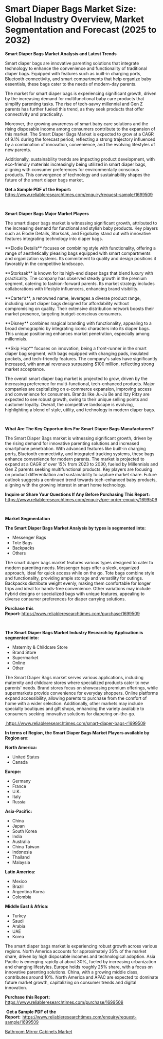 <p><h1>Smart Diaper Bags Market Size: Global Industry Overview, Market Segmentation and Forecast (2025 to 2032)</h1></p><p><strong>Smart Diaper Bags Market Analysis and Latest Trends</strong></p>
<p><p>Smart diaper bags are innovative parenting solutions that integrate technology to enhance the convenience and functionality of traditional diaper bags. Equipped with features such as built-in charging ports, Bluetooth connectivity, and smart compartments that help organize baby essentials, these bags cater to the needs of modern-day parents. </p><p>The market for smart diaper bags is experiencing significant growth, driven by the increasing demand for multifunctional baby care products that simplify parenting tasks. The rise of tech-savvy millennial and Gen Z parents has further fueled this trend, as they seek products that offer connectivity and practicality. </p><p>Moreover, the growing awareness of smart baby care solutions and the rising disposable income among consumers contribute to the expansion of this market. The Smart Diaper Bags Market is expected to grow at a CAGR of 9.1% during the forecast period, reflecting a strong trajectory influenced by a combination of innovation, convenience, and the evolving lifestyles of new parents. </p><p>Additionally, sustainability trends are impacting product development, with eco-friendly materials increasingly being utilized in smart diaper bags, aligning with consumer preferences for environmentally conscious products. This convergence of technology and sustainability shapes the future of the smart diaper bags market.</p></p>
<p><strong>Get a Sample PDF of the Report:&nbsp;</strong> <a href="https://www.reliableresearchtimes.com/enquiry/request-sample/1699509?utm_campaign=1581&utm_medium=2&utm_source=Github&utm_content=ia&utm_term=05022025&utm_id=smart-diaper-bags">https://www.reliableresearchtimes.com/enquiry/request-sample/1699509</a></p>
<p>&nbsp;</p>
<p><strong>Smart Diaper Bags Major Market Players</strong></p>
<p><p>The smart diaper bags market is witnessing significant growth, attributed to the increasing demand for functional and stylish baby products. Key players such as Elodie Details, Storksak, and Ergobaby stand out with innovative features integrating technology into diaper bags.</p><p>**Elodie Details** focuses on combining style with functionality, offering a range of aesthetically pleasing bags equipped with smart compartments and organization systems. Its commitment to quality and design positions it favorably in the competitive landscape.</p><p>**Storksak** is known for its high-end diaper bags that blend luxury with practicality. The company has observed steady growth in the premium segment, catering to fashion-forward parents. Its market strategy includes collaborations with lifestyle influencers, enhancing brand visibility.</p><p>**Carter’s**, a renowned name, leverages a diverse product range, including smart diaper bags designed for affordability without compromising on quality. Their extensive distribution network boosts their market presence, targeting budget-conscious consumers.</p><p>**Disney** combines magical branding with functionality, appealing to a broad demographic by integrating iconic characters into its diaper bags. This unique positioning enhances market penetration, especially among millennials.</p><p>**Skip Hop** focuses on innovation, being a front-runner in the smart diaper bag segment, with bags equipped with changing pads, insulated pockets, and tech-friendly features. The company's sales have significantly increased, with annual revenues surpassing $100 million, reflecting strong market acceptance.</p><p>The overall smart diaper bag market is projected to grow, driven by the increasing preference for multi-functional, tech-enhanced products. Major companies are capitalizing on e-commerce expansion, improving access and convenience for consumers. Brands like Ju-Ju Be and Itzy Ritzy are expected to see robust growth, owing to their unique selling points and customer loyalty. Overall, the competitive landscape is evolving, highlighting a blend of style, utility, and technology in modern diaper bags.</p></p>
<p>&nbsp;</p>
<p><strong>What Are The Key Opportunities For Smart Diaper Bags Manufacturers?</strong></p>
<p><p>The Smart Diaper Bags market is witnessing significant growth, driven by the rising demand for innovative parenting solutions and increased smartphone penetration. With advanced features like built-in charging ports, Bluetooth connectivity, and integrated tracking systems, these bags enhance convenience for modern parents. The market is projected to expand at a CAGR of over 15% from 2023 to 2030, fueled by Millennials and Gen Z parents seeking multifunctional products. Key players are focusing on product differentiation and sustainability to capture market share. Future outlook suggests a continued trend towards tech-enhanced baby products, aligning with the growing interest in smart home technology.</p></p>
<p><strong>Inquire or Share Your Questions If Any Before Purchasing This Report:</strong> <a href="https://www.reliableresearchtimes.com/enquiry/pre-order-enquiry/1699509?utm_campaign=1581&utm_medium=2&utm_source=Github&utm_content=ia&utm_term=05022025&utm_id=smart-diaper-bags">https://www.reliableresearchtimes.com/enquiry/pre-order-enquiry/1699509</a></p>
<p>&nbsp;</p>
<p><strong>Market Segmentation</strong></p>
<p><strong>The Smart Diaper Bags Market Analysis by types is segmented into:</strong></p>
<p><ul><li>Messenger Bags</li><li>Tote Bags</li><li>Backpacks</li><li>Others</li></ul></p>
<p><p>The smart diaper bags market features various types designed to cater to modern parenting needs. Messenger bags offer a sleek, organized approach, ideal for quick access while on the go. Tote bags combine style and functionality, providing ample storage and versatility for outings. Backpacks distribute weight evenly, making them comfortable for longer trips and ideal for hands-free convenience. Other variations may include hybrid designs or specialized bags with unique features, appealing to diverse consumer preferences for diaper carrying solutions.</p></p>
<p><strong>Purchase this Report:&nbsp;</strong><a href="https://www.reliableresearchtimes.com/purchase/1699509?utm_campaign=1581&utm_medium=2&utm_source=Github&utm_content=ia&utm_term=05022025&utm_id=smart-diaper-bags">https://www.reliableresearchtimes.com/purchase/1699509</a></p>
<p>&nbsp;</p>
<p><strong>The Smart Diaper Bags Market Industry Research by Application is segmented into:</strong></p>
<p><ul><li>Maternity & Childcare Store</li><li>Brand Store</li><li>Supermarket</li><li>Online</li><li>Other</li></ul></p>
<p><p>The Smart Diaper Bags market serves various applications, including maternity and childcare stores where specialized products cater to new parents' needs. Brand stores focus on showcasing premium offerings, while supermarkets provide convenience for everyday shoppers. Online platforms expand accessibility, allowing parents to purchase from the comfort of home with a wider selection. Additionally, other markets may include specialty boutiques and gift shops, enhancing the variety available to consumers seeking innovative solutions for diapering on-the-go.</p></p>
<p><a href="https://www.reliableresearchtimes.com/smart-diaper-bags-r1699509?utm_campaign=1581&utm_medium=2&utm_source=Github&utm_content=ia&utm_term=05022025&utm_id=smart-diaper-bags">&nbsp;https://www.reliableresearchtimes.com/smart-diaper-bags-r1699509</a></p>
<p><strong>In terms of Region, the Smart Diaper Bags Market Players available by Region are:</strong></p>
<p>
    <p> <strong> North America: </strong>
        <ul>
            <li>United States</li>
            <li>Canada</li>
        </ul>
        </p> 
    <p> <strong> Europe: </strong>
        <ul>
            <li>Germany</li>
            <li>France</li>
            <li>U.K.</li>
            <li>Italy</li>
            <li>Russia</li>
        </ul>
        </p> 
    <p> <strong> Asia-Pacific: </strong>
        <ul>
            <li>China</li>
            <li>Japan</li>
            <li>South Korea</li>
            <li>India</li>
            <li>Australia</li>
            <li>China Taiwan</li>
            <li>Indonesia</li>
            <li>Thailand</li>
            <li>Malaysia</li>
        </ul>
        </p> 
    <p> <strong> Latin America: </strong>
        <ul>
            <li>Mexico</li>
            <li>Brazil</li>
            <li>Argentina Korea</li>
            <li>Colombia</li>
        </ul>
        </p> 
    <p> <strong> Middle East & Africa: </strong>
        <ul>
            <li>Turkey</li>
            <li>Saudi</li>
            <li>Arabia</li>
            <li>UAE</li>
            <li>Korea</li>
        </ul>
    </p>
    </p>
<p><p>The smart diaper bags market is experiencing robust growth across various regions. North America accounts for approximately 35% of the market share, driven by high disposable incomes and technological adoption. Asia Pacific is emerging rapidly at about 30%, fueled by increasing urbanization and changing lifestyles. Europe holds roughly 25% share, with a focus on innovative parenting solutions. China, with a growing middle class, contributes around 10%. North America and APAC are expected to dominate future market growth, capitalizing on consumer trends and digital innovation.</p></p>
<p><strong>Purchase this Report: </strong><a href="https://www.reliableresearchtimes.com/purchase/1699509?utm_campaign=1581&utm_medium=2&utm_source=Github&utm_content=ia&utm_term=05022025&utm_id=smart-diaper-bags">https://www.reliableresearchtimes.com/purchase/1699509</a></p>
<p>&nbsp;<strong>Get a Sample PDF of the Report:&nbsp;&nbsp;</strong><a href="https://www.reliableresearchtimes.com/enquiry/request-sample/1699509?utm_campaign=1581&utm_medium=2&utm_source=Github&utm_content=ia&utm_term=05022025&utm_id=smart-diaper-bags">https://www.reliableresearchtimes.com/enquiry/request-sample/1699509</a></p>
<p><strong></strong></p>
<p><p><a href="https://github.com/mookiesville/Market-Research-Report-List-1/blob/main/bathroom-mirror-cabinets-market.md?utm_campaign=1581&utm_medium=2&utm_source=Github&utm_content=ia&utm_term=05022025&utm_id=smart-diaper-bags">Bathroom Mirror Cabinets Market</a></p></p>